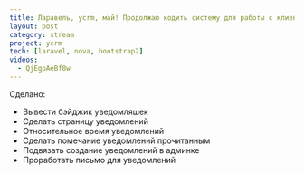```yaml
---
title: Ларавель, ycrm, май! Продолжаю кодить систему для работы с клиентами.
layout: post
category: stream
project: ycrm
tech: [laravel, nova, bootstrap2]
videos:
  - QjEgpAeBf8w
---
```


Сделано:
- Вывести бэйджик уведомляшек
- Сделать страницу уведомлений
- Относительное время уведомлений
- Сделать помечание уведомлений прочитанным
- Подвязать создание уведомлений в админке
- Проработать письмо для уведомлений
